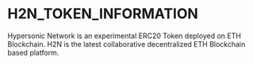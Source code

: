 # H2N_TOKEN_INFORMATION
Hypersonic Network is an experimental ERC20 Token deployed on ETH Blockchain. H2N is the latest collaborative decentralized ETH Blockchain based platform.
